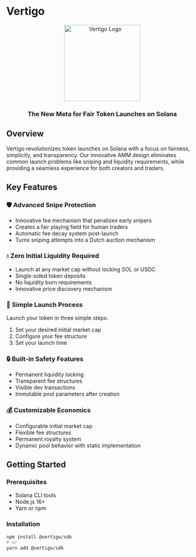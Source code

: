 # Vertigo

<div align="center">
  <img src="assets/vertigo-logo.png" alt="Vertigo Logo" width="200"/>
  <h3>The New Meta for Fair Token Launches on Solana</h3>
</div>

## Overview

Vertigo revolutionizes token launches on Solana with a focus on fairness, simplicity, and transparency. Our innovative AMM design eliminates common launch problems like sniping and liquidity requirements, while providing a seamless experience for both creators and traders.

## Key Features

### 🛡️ Advanced Snipe Protection
- Innovative fee mechanism that penalizes early snipers
- Creates a fair playing field for human traders
- Automatic fee decay system post-launch
- Turns sniping attempts into a Dutch auction mechanism

### 💧 Zero Initial Liquidity Required
- Launch at any market cap without locking SOL or USDC
- Single-sided token deposits
- No liquidity burn requirements
- Innovative price discovery mechanism

### 🚀 Simple Launch Process
Launch your token in three simple steps:
1. Set your desired initial market cap
2. Configure your fee structure
3. Set your launch time

### 🔒 Built-in Safety Features
- Permanent liquidity locking
- Transparent fee structures
- Visible dev transactions
- Immutable pool parameters after creation

### 💰 Customizable Economics
- Configurable initial market cap
- Flexible fee structures
- Permanent royalty system
- Dynamic pool behavior with static implementation

## Getting Started

### Prerequisites
- Solana CLI tools
- Node.js 16+
- Yarn or npm

### Installation
```bash
npm install @vertigo/sdk
# or
yarn add @vertigo/sdk
